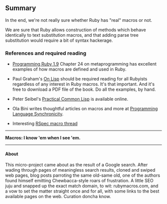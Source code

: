 
## Summary

In the end, we're not really sure whether Ruby has "real" macros or not.

We are sure that Ruby allows construction of methods which behave
identically to text substitution macros, and that adding parse tree
substitution would require a bit of syntax hackerage.



### References and required reading

* [Programming Ruby 1.9](http://pragprog.com/book/ruby3/programming-ruby-1-9) 
Chapter 24 on metaprogramming has excellent
examples of how macros are defined and used in Ruby.

* Paul Graham's [On Lisp](http://lib.store.yahoo.net/lib/paulgraham/onlisp.pdf) 
should be required reading for all Rubyists regardless of any interest in 
Ruby macros. It's that important. And it's free to download a PDF file 
of the book. Do all the examples, by hand.

* Peter Seibel's [Practical Common Lisp](http://www.gigamonkeys.com/book/) is available online.

* Ola Bini writes thoughtful articles on
macros and more at [Programming Language
Synchronicity](http://olabini.com/blog/).

* Interesting [RSpec macro thread](http://rubyforge.org/pipermail/rspec-users/2011-August/020463.html)

----

**Macros: I know 'em when I see 'em.**

----



#### About

This micro-project came about as the result of a Google search.
After wading through pages of meaningless search results, 
cloned and swiped web pages, blog posts parroting the 
same old-same old, one of the authors found himself 
emitting Chewbacca-style roars of frustration.  A little
SEO juju and snapped up the exact match domain, to wit:
rubymacros.com, and a vow to set the matter straight once 
and for all, with some links to the best available pages
on the web. Curation doncha know.


